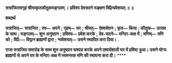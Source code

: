 **सत्राजित्स्वगृहं श्रीमत्कृतकौतुकमङ्गलम् ।** **प्रविश्य देवसदने मङ्क्षण विप्रैन्र्यवेशयत् ॥ ॥** 

**शब्दार्थ** 

**सत्राजित्—** **सत्राजित** **; स्व—** **अपने** **; गृहम्—** **घर** **; श्रीमत्—** **ऐश्वर्यवान** **; कृत—** **किया** **; कौतुक—** **उत्सव के साथ** **; मङ्गलम्—** **शुभ** **अनुष्ठान** **; प्रविश्य—** **प्रवेश करके** **; देव-सदने—** **मन्दिर-कक्ष में** **; मणिम्—** **मणि को** **; विप्रै:—** **विद्वान ब्राह्मणों द्वारा** **; न्यवेशयत्—** **उसने स्थापित करा दिया।** **.** 

**राजा सत्राजित समारोह के साथ शुभ अनुष्ठान सश्पन्न करके अपने एश्वर्यशाली घर में प्रविष्ट** **हुआ। उसने योग्य ब्राह्मणों से अपने घर के मन्दिर-कक्ष में स्यमन्तक मणि की स्थापना करा दी।** **** 